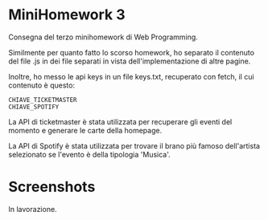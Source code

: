 # MiniHomework 3
Consegna del terzo minihomework di Web Programming.

Similmente per quanto fatto lo scorso homework, ho separato il contenuto del file .js in dei file separati in vista dell'implementazione di altre pagine.

Inoltre, ho messo le api keys in un file keys.txt, recuperato con fetch, il cui contenuto è questo:

```
CHIAVE_TICKETMASTER
CHIAVE_SPOTIFY
```

La API di ticketmaster è stata utilizzata per recuperare gli eventi del momento e generare le carte della homepage.

La API di Spotify è stata utilizzata per trovare il brano più famoso dell'artista selezionato se l'evento è della tipologia 'Musica'.

# Screenshots

In lavorazione.